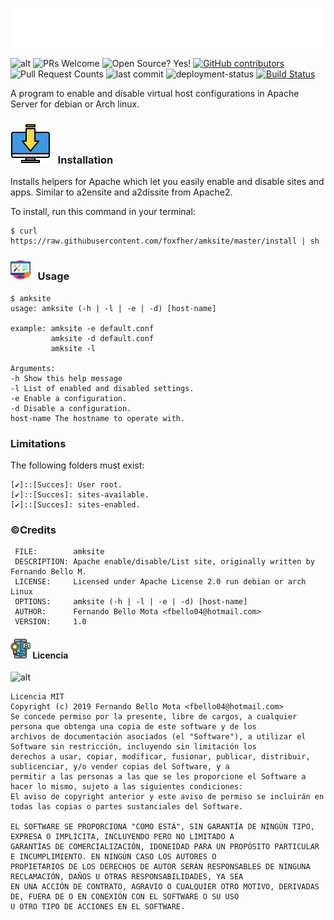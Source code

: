 <head>
    <!-- CSS Files -->
     <link href="custom.css" rel="stylesheet" />
</head>

<!--  # amksite -->
![title](config-amksite/title.svg)

![alt](https://img.shields.io/apm/l/vim-mode?label=license&logo=dark-green) ![PRs Welcome](https://img.shields.io/badge/PRs-Welcome-success) ![Open Source? Yes!](https://badgen.net/badge/Open%20Source%20%3F/Yes%21/blue?icon=github) [![GitHub contributors](https://img.shields.io/github/contributors/foxfher/amksite.svg)](https://github.com/foxfher/amksite/graphs/contributors) ![Pull Request Counts](https://img.shields.io/bitbucket/pr/foxfher/amksite) ![last commit](https://img.shields.io/github/last-commit/foxfher/amksite) ![deployment-status](https://img.shields.io/website?url=https%3A%2F%2Famksite.herokuapp.com%2Fquote) [![Build Status](https://travis-ci.org/joemccann/dillinger.svg?branch=master)](https://github.com/foxfher/amksite/)
 
A program to enable and disable virtual host configurations in Apache Server for debian or Arch linux.

### ![install](config-amksite/install.svg) &nbsp; Installation

Installs helpers for Apache which let you easily enable and disable sites and apps. Similar to a2ensite and a2dissite from Apache2.

To install, run this command in your terminal:
```console
$ curl https://raw.githubusercontent.com/foxfher/amksite/master/install | sh

```

### ![usage](config-amksite/usage.png)  &nbsp; Usage

```console
$ amksite
usage: amksite (-h | -l | -e | -d) [host-name]

example: amksite -e default.conf
         amksite -d default.conf
         amksite -l 

Arguments:
-h Show this help message
-l List of enabled and disabled settings.
-e Enable a configuration.
-d Disable a configuration.
host-name The hostname to operate with.

```

### Limitations

The following folders must exist:

    [✔]::[Succes]: User root.
    [✔]::[Succes]: sites-available.
    [✔]::[Succes]: sites-enabled.


###  &copy;Credits

     FILE:        amksite
     DESCRIPTION: Apache enable/disable/List site, originally written by Fernando Bello M.
     LICENSE:     Licensed under Apache License 2.0 run debian or arch Linux
     OPTIONS:     amksite (-h | -l | -e | -d) [host-name]
     AUTHOR:      Fernando Bello Mota <fbello04@hotmail.com>
     VERSION:     1.0

#### ![license](config-amksite/license.png) Licencia
![alt](https://img.shields.io/apm/l/vim-mode?label=license&logo=dark-blue&style=for-the-badge) 
```
Licencia MIT
Copyright (c) 2019 Fernando Bello Mota <fbello04@hotmail.com>
Se concede permiso por la presente, libre de cargos, a cualquier persona que obtenga una copia de este software y de los
archivos de documentación asociados (el "Software"), a utilizar el Software sin restricción, incluyendo sin limitación los
derechos a usar, copiar, modificar, fusionar, publicar, distribuir, sublicenciar, y/o vender copias del Software, y a 
permitir a las personas a las que se les proporcione el Software a hacer lo mismo, sujeto a las siguientes condiciones:
El aviso de copyright anterior y este aviso de permiso se incluirán en todas las copias o partes sustanciales del Software.

EL SOFTWARE SE PROPORCIONA "COMO ESTÁ", SIN GARANTÍA DE NINGÚN TIPO, EXPRESA O IMPLÍCITA, INCLUYENDO PERO NO LIMITADO A
GARANTÍAS DE COMERCIALIZACIÓN, IDONEIDAD PARA UN PROPÓSITO PARTICULAR E INCUMPLIMIENTO. EN NINGÚN CASO LOS AUTORES O 
PROPIETARIOS DE LOS DERECHOS DE AUTOR SERÁN RESPONSABLES DE NINGUNA RECLAMACIÓN, DAÑOS U OTRAS RESPONSABILIDADES, YA SEA 
EN UNA ACCIÓN DE CONTRATO, AGRAVIO O CUALQUIER OTRO MOTIVO, DERIVADAS DE, FUERA DE O EN CONEXIÓN CON EL SOFTWARE O SU USO 
U OTRO TIPO DE ACCIONES EN EL SOFTWARE.
```
